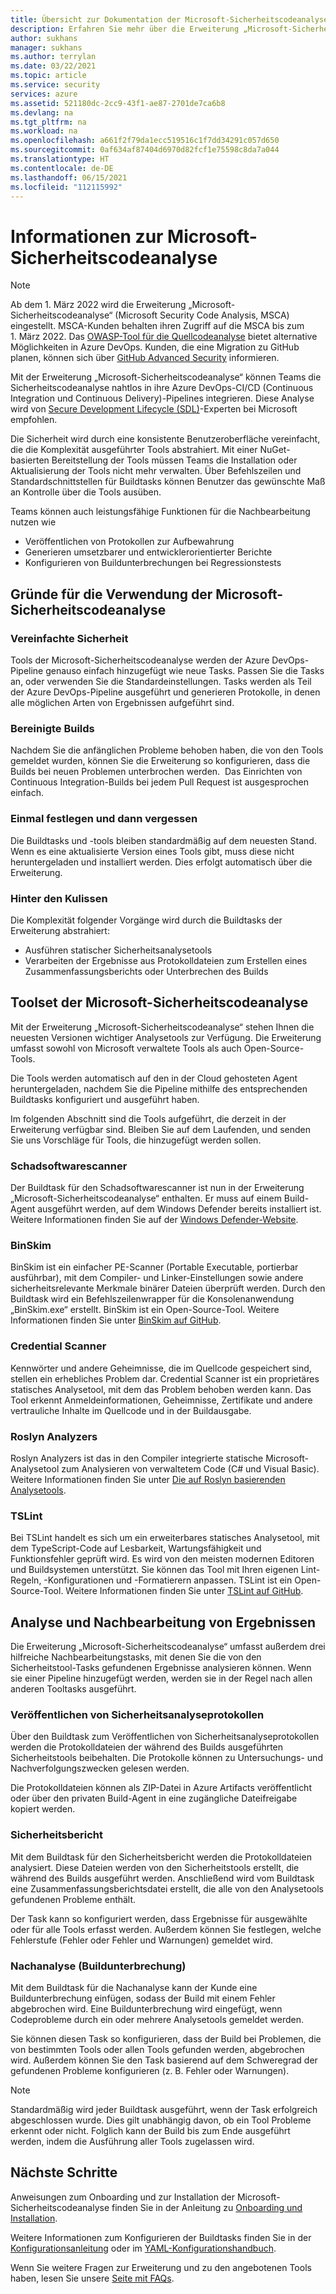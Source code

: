 ```yaml
---
title: Übersicht zur Dokumentation der Microsoft-Sicherheitscodeanalyse
description: Erfahren Sie mehr über die Erweiterung „Microsoft-Sicherheitscodeanalyse“. Mit dieser Erweiterung können Sie die Sicherheitscodeanalyse in Azure DevOps-CI- und -ID-Pipelines integrieren.
author: sukhans
manager: sukhans
ms.author: terrylan
ms.date: 03/22/2021
ms.topic: article
ms.service: security
services: azure
ms.assetid: 521180dc-2cc9-43f1-ae87-2701de7ca6b8
ms.devlang: na
ms.tgt_pltfrm: na
ms.workload: na
ms.openlocfilehash: a661f2f79da1ecc519516c1f7dd34291c057d650
ms.sourcegitcommit: 0af634af87404d6970d82fcf1e75598c8da7a044
ms.translationtype: HT
ms.contentlocale: de-DE
ms.lasthandoff: 06/15/2021
ms.locfileid: "112115992"
---
```

# <a name="about-microsoft-security-code-analysis"></a>Informationen zur Microsoft-Sicherheitscodeanalyse

> [!Note]
> Ab dem 1. März 2022 wird die Erweiterung „Microsoft-Sicherheitscodeanalyse“ (Microsoft Security Code Analysis, MSCA) eingestellt. MSCA-Kunden behalten ihren Zugriff auf die MSCA bis zum 1. März 2022. Das [OWASP-Tool für die Quellcodeanalyse](https://owasp.org/www-community/Source_Code_Analysis_Tools) bietet alternative Möglichkeiten in Azure DevOps. Kunden, die eine Migration zu GitHub planen, können sich über [GitHub Advanced Security](https://docs.github.com/github/getting-started-with-github/about-github-advanced-security) informieren.

Mit der Erweiterung „Microsoft-Sicherheitscodeanalyse“ können Teams die Sicherheitscodeanalyse nahtlos in ihre Azure DevOps-CI/CD (Continuous Integration und Continuous Delivery)-Pipelines integrieren. Diese Analyse wird von [Secure Development Lifecycle (SDL)](https://www.microsoft.com/securityengineering/sdl/practices)-Experten bei Microsoft empfohlen.

Die Sicherheit wird durch eine konsistente Benutzeroberfläche vereinfacht, die die Komplexität ausgeführter Tools abstrahiert. Mit einer NuGet-basierten Bereitstellung der Tools müssen Teams die Installation oder Aktualisierung der Tools nicht mehr verwalten. Über Befehlszeilen und Standardschnittstellen für Buildtasks können Benutzer das gewünschte Maß an Kontrolle über die Tools ausüben.

Teams können auch leistungsfähige Funktionen für die Nachbearbeitung nutzen wie

- Veröffentlichen von Protokollen zur Aufbewahrung
- Generieren umsetzbarer und entwicklerorientierter Berichte
- Konfigurieren von Buildunterbrechungen bei Regressionstests

## <a name="why-should-i-use-microsoft-security-code-analysis"></a>Gründe für die Verwendung der Microsoft-Sicherheitscodeanalyse

### <a name="security-simplified"></a>Vereinfachte Sicherheit

Tools der Microsoft-Sicherheitscodeanalyse werden der Azure DevOps-Pipeline genauso einfach hinzugefügt wie neue Tasks. Passen Sie die Tasks an, oder verwenden Sie die Standardeinstellungen. Tasks werden als Teil der Azure DevOps-Pipeline ausgeführt und generieren Protokolle, in denen alle möglichen Arten von Ergebnissen aufgeführt sind.

### <a name="clean-builds"></a>Bereinigte Builds

Nachdem Sie die anfänglichen Probleme behoben haben, die von den Tools gemeldet wurden, können Sie die Erweiterung so konfigurieren, dass die Builds bei neuen Problemen unterbrochen werden.  Das Einrichten von Continuous Integration-Builds bei jedem Pull Request ist ausgesprochen einfach.

### <a name="set-it-and-forget-it"></a>Einmal festlegen und dann vergessen

Die Buildtasks und -tools bleiben standardmäßig auf dem neuesten Stand. Wenn es eine aktualisierte Version eines Tools gibt, muss diese nicht heruntergeladen und installiert werden. Dies erfolgt automatisch über die Erweiterung.

### <a name="under-the-hood"></a>Hinter den Kulissen

Die Komplexität folgender Vorgänge wird durch die Buildtasks der Erweiterung abstrahiert:
  - Ausführen statischer Sicherheitsanalysetools
  - Verarbeiten der Ergebnisse aus Protokolldateien zum Erstellen eines Zusammenfassungsberichts oder Unterbrechen des Builds

## <a name="microsoft-security-code-analysis-tool-set"></a>Toolset der Microsoft-Sicherheitscodeanalyse

Mit der Erweiterung „Microsoft-Sicherheitscodeanalyse“ stehen Ihnen die neuesten Versionen wichtiger Analysetools zur Verfügung. Die Erweiterung umfasst sowohl von Microsoft verwaltete Tools als auch Open-Source-Tools.

Die Tools werden automatisch auf den in der Cloud gehosteten Agent heruntergeladen, nachdem Sie die Pipeline mithilfe des entsprechenden Buildtasks konfiguriert und ausgeführt haben.

Im folgenden Abschnitt sind die Tools aufgeführt, die derzeit in der Erweiterung verfügbar sind. Bleiben Sie auf dem Laufenden, und senden Sie uns Vorschläge für Tools, die hinzugefügt werden sollen.

### <a name="anti-malware-scanner"></a>Schadsoftwarescanner

Der Buildtask für den Schadsoftwarescanner ist nun in der Erweiterung „Microsoft-Sicherheitscodeanalyse“ enthalten. Er muss auf einem Build-Agent ausgeführt werden, auf dem Windows Defender bereits installiert ist. Weitere Informationen finden Sie auf der [Windows Defender-Website](https://aka.ms/defender).

### <a name="binskim"></a>BinSkim

BinSkim ist ein einfacher PE-Scanner (Portable Executable, portierbar ausführbar), mit dem Compiler- und Linker-Einstellungen sowie andere sicherheitsrelevante Merkmale binärer Dateien überprüft werden. Durch den Buildtask wird ein Befehlszeilenwrapper für die Konsolenanwendung „BinSkim.exe“ erstellt. BinSkim ist ein Open-Source-Tool. Weitere Informationen finden Sie unter [BinSkim auf GitHub](https://github.com/Microsoft/binskim).

### <a name="credential-scanner"></a>Credential Scanner

Kennwörter und andere Geheimnisse, die im Quellcode gespeichert sind, stellen ein erhebliches Problem dar. Credential Scanner ist ein proprietäres statisches Analysetool, mit dem das Problem behoben werden kann. Das Tool erkennt Anmeldeinformationen, Geheimnisse, Zertifikate und andere vertrauliche Inhalte im Quellcode und in der Buildausgabe.

### <a name="roslyn-analyzers"></a>Roslyn Analyzers

Roslyn Analyzers ist das in den Compiler integrierte statische Microsoft-Analysetool zum Analysieren von verwaltetem Code (C# und Visual Basic). Weitere Informationen finden Sie unter [Die auf Roslyn basierenden Analysetools](/dotnet/fundamentals/code-analysis/quality-rules/security-warnings).

### <a name="tslint"></a>TSLint

Bei TSLint handelt es sich um ein erweiterbares statisches Analysetool, mit dem TypeScript-Code auf Lesbarkeit, Wartungsfähigkeit und Funktionsfehler geprüft wird. Es wird von den meisten modernen Editoren und Buildsystemen unterstützt. Sie können das Tool mit Ihren eigenen Lint-Regeln, -Konfigurationen und -Formatierern anpassen. TSLint ist ein Open-Source-Tool. Weitere Informationen finden Sie unter [TSLint auf GitHub](https://github.com/palantir/tslint).

## <a name="analysis-and-post-processing-of-results"></a>Analyse und Nachbearbeitung von Ergebnissen

Die Erweiterung „Microsoft-Sicherheitscodeanalyse“ umfasst außerdem drei hilfreiche Nachbearbeitungstasks, mit denen Sie die von den Sicherheitstool-Tasks gefundenen Ergebnisse analysieren können. Wenn sie einer Pipeline hinzugefügt werden, werden sie in der Regel nach allen anderen Tooltasks ausgeführt.

### <a name="publish-security-analysis-logs"></a>Veröffentlichen von Sicherheitsanalyseprotokollen

Über den Buildtask zum Veröffentlichen von Sicherheitsanalyseprotokollen werden die Protokolldateien der während des Builds ausgeführten Sicherheitstools beibehalten. Die Protokolle können zu Untersuchungs- und Nachverfolgungszwecken gelesen werden.

Die Protokolldateien können als ZIP-Datei in Azure Artifacts veröffentlicht oder über den privaten Build-Agent in eine zugängliche Dateifreigabe kopiert werden.

### <a name="security-report"></a>Sicherheitsbericht

Mit dem Buildtask für den Sicherheitsbericht werden die Protokolldateien analysiert. Diese Dateien werden von den Sicherheitstools erstellt, die während des Builds ausgeführt werden. Anschließend wird vom Buildtask eine Zusammenfassungsberichtsdatei erstellt, die alle von den Analysetools gefundenen Probleme enthält.

Der Task kann so konfiguriert werden, dass Ergebnisse für ausgewählte oder für alle Tools erfasst werden. Außerdem können Sie festlegen, welche Fehlerstufe (Fehler oder Fehler und Warnungen) gemeldet wird.

### <a name="post-analysis-build-break"></a>Nachanalyse (Buildunterbrechung)

Mit dem Buildtask für die Nachanalyse kann der Kunde eine Buildunterbrechung einfügen, sodass der Build mit einem Fehler abgebrochen wird. Eine Buildunterbrechung wird eingefügt, wenn Codeprobleme durch ein oder mehrere Analysetools gemeldet werden.

Sie können diesen Task so konfigurieren, dass der Build bei Problemen, die von bestimmten Tools oder allen Tools gefunden werden, abgebrochen wird. Außerdem können Sie den Task basierend auf dem Schweregrad der gefundenen Probleme konfigurieren (z. B. Fehler oder Warnungen).

>[!NOTE]
>Standardmäßig wird jeder Buildtask ausgeführt, wenn der Task erfolgreich abgeschlossen wurde. Dies gilt unabhängig davon, ob ein Tool Probleme erkennt oder nicht. Folglich kann der Build bis zum Ende ausgeführt werden, indem die Ausführung aller Tools zugelassen wird.

## <a name="next-steps"></a>Nächste Schritte

Anweisungen zum Onboarding und zur Installation der Microsoft-Sicherheitscodeanalyse finden Sie in der Anleitung zu [Onboarding und Installation](security-code-analysis-onboard.md).

Weitere Informationen zum Konfigurieren der Buildtasks finden Sie in der [Konfigurationsanleitung](security-code-analysis-customize.md) oder im [YAML-Konfigurationshandbuch](yaml-configuration.md).

Wenn Sie weitere Fragen zur Erweiterung und zu den angebotenen Tools haben, lesen Sie unsere [Seite mit FAQs](security-code-analysis-faq.yml).